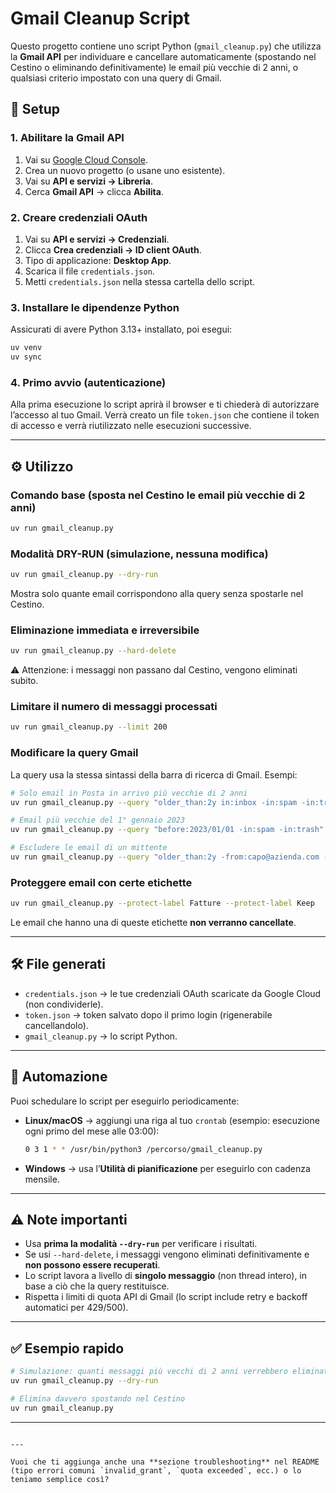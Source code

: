 # Gmail Cleanup Script

Questo progetto contiene uno script Python (`gmail_cleanup.py`) che utilizza la **Gmail API** per individuare e cancellare automaticamente (spostando nel Cestino o eliminando definitivamente) le email più vecchie di 2 anni, o qualsiasi criterio impostato con una query di Gmail.

## 🚀 Setup

### 1. Abilitare la Gmail API
1. Vai su [Google Cloud Console](https://console.cloud.google.com/).
2. Crea un nuovo progetto (o usane uno esistente).
3. Vai su **API e servizi → Libreria**.
4. Cerca **Gmail API** → clicca **Abilita**.

### 2. Creare credenziali OAuth
1. Vai su **API e servizi → Credenziali**.
2. Clicca **Crea credenziali → ID client OAuth**.
3. Tipo di applicazione: **Desktop App**.
4. Scarica il file `credentials.json`.
5. Metti `credentials.json` nella stessa cartella dello script.

### 3. Installare le dipendenze Python
Assicurati di avere Python 3.13+ installato, poi esegui:

```bash
uv venv
uv sync
````

### 4. Primo avvio (autenticazione)

Alla prima esecuzione lo script aprirà il browser e ti chiederà di autorizzare l’accesso al tuo Gmail.
Verrà creato un file `token.json` che contiene il token di accesso e verrà riutilizzato nelle esecuzioni successive.

---

## ⚙️ Utilizzo

### Comando base (sposta nel Cestino le email più vecchie di 2 anni)

```bash
uv run gmail_cleanup.py
```

### Modalità DRY-RUN (simulazione, nessuna modifica)

```bash
uv run gmail_cleanup.py --dry-run
```

Mostra solo quante email corrispondono alla query senza spostarle nel Cestino.

### Eliminazione immediata e irreversibile

```bash
uv run gmail_cleanup.py --hard-delete
```

⚠️ Attenzione: i messaggi non passano dal Cestino, vengono eliminati subito.

### Limitare il numero di messaggi processati

```bash
uv run gmail_cleanup.py --limit 200
```

### Modificare la query Gmail

La query usa la stessa sintassi della barra di ricerca di Gmail.
Esempi:

```bash
# Solo email in Posta in arrivo più vecchie di 2 anni
uv run gmail_cleanup.py --query "older_than:2y in:inbox -in:spam -in:trash"

# Email più vecchie del 1° gennaio 2023
uv run gmail_cleanup.py --query "before:2023/01/01 -in:spam -in:trash"

# Escludere le email di un mittente
uv run gmail_cleanup.py --query "older_than:2y -from:capo@azienda.com -in:spam -in:trash"
```

### Proteggere email con certe etichette

```bash
uv run gmail_cleanup.py --protect-label Fatture --protect-label Keep
```

Le email che hanno una di queste etichette **non verranno cancellate**.

---

## 🛠 File generati

* `credentials.json` → le tue credenziali OAuth scaricate da Google Cloud (non condividerle).
* `token.json` → token salvato dopo il primo login (rigenerabile cancellandolo).
* `gmail_cleanup.py` → lo script Python.

---

## 📅 Automazione

Puoi schedulare lo script per eseguirlo periodicamente:

* **Linux/macOS** → aggiungi una riga al tuo `crontab` (esempio: esecuzione ogni primo del mese alle 03:00):

  ```bash
  0 3 1 * * /usr/bin/python3 /percorso/gmail_cleanup.py
  ```
* **Windows** → usa l’**Utilità di pianificazione** per eseguirlo con cadenza mensile.

---

## ⚠️ Note importanti

* Usa **prima la modalità `--dry-run`** per verificare i risultati.
* Se usi `--hard-delete`, i messaggi vengono eliminati definitivamente e **non possono essere recuperati**.
* Lo script lavora a livello di **singolo messaggio** (non thread intero), in base a ciò che la query restituisce.
* Rispetta i limiti di quota API di Gmail (lo script include retry e backoff automatici per 429/500).

---

## ✅ Esempio rapido

```bash
# Simulazione: quanti messaggi più vecchi di 2 anni verrebbero eliminati
uv run gmail_cleanup.py --dry-run

# Elimina davvero spostando nel Cestino
uv run gmail_cleanup.py
```

---

```

---

Vuoi che ti aggiunga anche una **sezione troubleshooting** nel README (tipo errori comuni `invalid_grant`, `quota exceeded`, ecc.) o lo teniamo semplice così?
```
